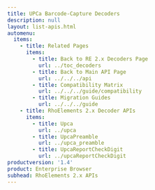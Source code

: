 ```yaml
---
title: UPCa Barcode-Capture Decoders
description: null
layout: list-apis.html
automenu:
  items:
    - title: Related Pages
      items:
        - title: Back to RE 2.x Decoders Page
          url: ../toc_decoders
        - title: Back to Main API Page
          url: ../../../api
        - title: Compatibility Matrix
          url: ../../../guide/compatibility
        - title: Migration Guides
          url: ../../../guide
    - title: RhoElements 2.x Decoder APIs
      items:
        - title: Upca
          url: ../upca
        - title: UpcaPreamble
          url: ../upca_preamble
        - title: UpcaReportCheckDigit
          url: ../upcaReportCheckDigit
productversion: '1.4'
product: Enterprise Browser
subhead: RhoElements 2.x APIs
---
```




